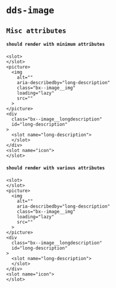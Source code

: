 # `dds-image`

## `Misc attributes`

####   `should render with minimum attributes`

```
<slot>
</slot>
<picture>
  <img
    alt=""
    aria-describedby="long-description"
    class="bx--image__img"
    loading="lazy"
    src=""
  >
</picture>
<div
  class="bx--image__longdescription"
  id="long-description"
>
  <slot name="long-description">
  </slot>
</div>
<slot name="icon">
</slot>

```

####   `should render with various attributes`

```
<slot>
</slot>
<picture>
  <img
    alt=""
    aria-describedby="long-description"
    class="bx--image__img"
    loading="lazy"
    src=""
  >
</picture>
<div
  class="bx--image__longdescription"
  id="long-description"
>
  <slot name="long-description">
  </slot>
</div>
<slot name="icon">
</slot>

```

